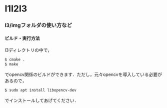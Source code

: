 # I1I2I3

### I3/imgフォルダの使い方など
#### ビルド・実行方法
I3ディレクトリの中で，
```sh
$ cmake .
$ make
```
でopencv関係のビルドができます．ただし，元々opencvを導入している必要があるので，
```sh
$ sudo apt install libopencv-dev
```
でインストールしてあげてください．
